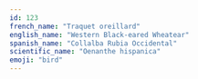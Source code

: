 ```yaml
---
id: 123
french_name: "Traquet oreillard"
english_name: "Western Black-eared Wheatear"
spanish_name: "Collalba Rubia Occidental"
scientific_name: "Oenanthe hispanica"
emoji: "bird"
---
```

